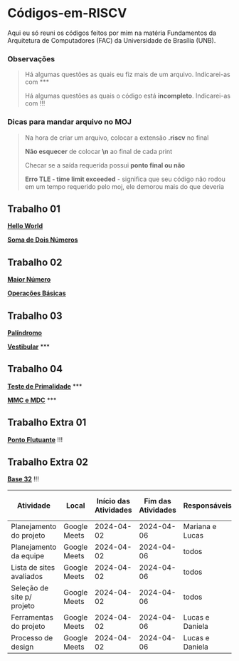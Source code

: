 # Códigos-em-RISCV
Aqui eu só reuni os códigos feitos por mim na matéria Fundamentos da Arquitetura de Computadores (FAC) da Universidade de Brasília (UNB).
### Observações
> Há algumas questões as quais eu fiz mais de um arquivo. Indicarei-as com ***
>
> Há algumas questões as quais o código está **incompleto**. Indicarei-as com !!!

### Dicas para mandar arquivo no MOJ
> Na hora de criar um arquivo, colocar a extensão **.riscv** no final
>
> **Não esquecer** de colocar **\n** ao final de cada print
>
> Checar se a saída requerida possui **ponto final ou não**
>
> **Erro TLE - time limit exceeded** - significa que seu código não rodou em um tempo requerido pelo moj, ele demorou mais do que deveria

## Trabalho 01
**[Hello World](https://github.com/Marianannn/Codigos-em-RISCV/blob/main/Trabalho-01/helloWorld.riscv)**

**[Soma de Dois Números](https://github.com/Marianannn/Codigos-em-RISCV/blob/main/Trabalho-01/somaDeDoisN.riscv)**

## Trabalho 02
**[Maior Número](https://github.com/Marianannn/Codigos-em-RISCV/blob/main/Trabalho-02/maior_numero2.riscv)**

**[Operações Básicas](https://github.com/Marianannn/Codigos-em-RISCV/blob/main/Trabalho-02/op-a-l.riscv)**

## Trabalho 03
**[Palíndromo](https://github.com/Marianannn/Codigos-em-RISCV/blob/main/Trabalho-03/palindromo.riscv)**

**[Vestibular](https://github.com/Marianannn/Codigos-em-RISCV/blob/main/Trabalho-03/vestibular.riscv)** ***

## Trabalho 04
**[Teste de Primalidade](https://github.com/Marianannn/Codigos-em-RISCV/blob/main/Trabalho-04/primo_ou_nao.riscv)** ***

**[MMC e MDC](https://github.com/Marianannn/Codigos-em-RISCV/blob/main/Trabalho-04/mdc_mmc.riscv)** ***

## Trabalho Extra 01

**[Ponto Flutuante](https://github.com/Marianannn/Codigos-em-RISCV/blob/main/Trabalho-extra-01/ponto_flutuante.riscv)** !!!

## Trabalho Extra 02

**[Base 32](https://github.com/Marianannn/Codigos-em-RISCV/blob/main/Trabalho-extra-02/trab_extra_2.riscv)** !!!

| Atividade                | Local        | Início das Atividades | Fim das Atividades | Responsáveis     | Início da Revisão    | Fim da Revisão      | Revisores |
|--------------------------|--------------|-----------------------|--------------------|------------------|----------------------|---------------------|-----------|
| Planejamento do projeto  | Google Meets | 2024-04-02            | 2024-04-06         | Mariana e Lucas  | 2024-04-06           | 2024-04-06          | Bruna     |
| Planejamento da equipe   | Google Meets | 2024-04-02            | 2024-04-06         | todos            | 2024-04-06           | 2024-04-06          | Daniela   |
| Lista de sites avaliados | Google Meets | 2024-04-02            | 2024-04-06         | todos            | 2024-04-06           | 2024-04-06          | Genilson  |
| Seleção de site p/ projeto | Google Meets | 2024-04-02          | 2024-04-06         | todos            | 2024-04-06           | 2024-04-06          | Lucas     |
| Ferramentas do projeto   | Google Meets | 2024-04-02            | 2024-04-06         | Lucas e Daniela  | 2024-04-06           | 2024-04-06          | Mariana   |
| Processo de design   | Google Meets | 2024-04-02            | 2024-04-06         | Lucas e Daniela  | 2024-04-06           | 2024-04-06          | Mariana   |
